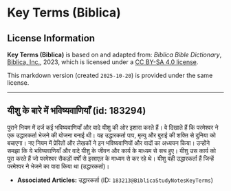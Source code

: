 # Key Terms (Biblica)

## License Information

**Key Terms (Biblica)** is based on and adapted from: _Biblica Bible Dictionary_, [Biblica, Inc.](https://www.biblica.com/), 2023, which is licensed under a [CC BY-SA 4.0 license](https://creativecommons.org/licenses/by-sa/4.0/legalcode.en).

This markdown version (created `2025-10-20`) is provided under the same license.



--------------------------------

## यीशु के बारे में भविष्यवाणियाँ (id: 183294)

पुराने नियम में दर्ज कई भविष्यवाणियाँ और वादे यीशु की ओर इशारा करते हैं। वे दिखाते हैं कि परमेश्वर ने एक उद्धारकर्ता भेजने की योजना बनाई थी। यह उद्धारकर्ता पाप, मृत्यु और बुराई की शक्ति से दुनिया को बचाएगा। नए नियम में प्रेरितों और लेखकों ने इन भविष्यवाणियों और वादों का अध्ययन किया। उन्होंने समझा कि ये भविष्यवाणियाँ और वादे यीशु के जीवन और कार्य के माध्यम से सच हुए। यीशु उस कार्य को पूरा करते हैं जो परमेश्वर सैकड़ों वर्षों से इस्राएल के माध्यम से कर रहे थे। यीशु वही उद्धारकर्ता हैं जिन्हें परमेश्वर ने भेजने का वादा किया था (उद्धारकर्ता)।

* **Associated Articles:** उद्धारकर्ता (ID: `183213@BiblicaStudyNotesKeyTerms`)

